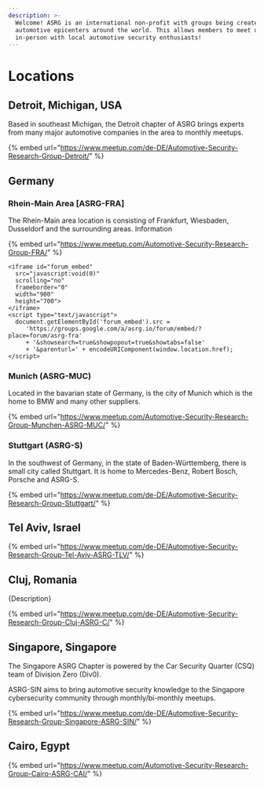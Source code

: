 ```yaml
---
description: >-
  Welcome! ASRG is an international non-profit with groups being created at
  automotive epicenters around the world. This allows members to meet up
  in-person with local automotive security enthusiasts!
---
```


# Locations

## Detroit, Michigan, USA

Based in southeast Michigan, the Detroit chapter of ASRG brings experts from many major automotive companies in the area to monthly meetups. 

{% embed url="https://www.meetup.com/de-DE/Automotive-Security-Research-Group-Detroit/" %}

## Germany

### Rhein-Main Area \[ASRG-FRA\]

The Rhein-Main area location is consisting of Frankfurt, Wiesbaden, Dusseldorf and the surrounding areas.  Information 

{% embed url="https://www.meetup.com/Automotive-Security-Research-Group-FRA/" %}

```text
<iframe id="forum_embed"
  src="javascript:void(0)"
  scrolling="no"
  frameborder="0"
  width="900"
  height="700">
</iframe>
<script type="text/javascript">
  document.getElementById('forum_embed').src =
     'https://groups.google.com/a/asrg.io/forum/embed/?place=forum/asrg-fra'
     + '&showsearch=true&showpopout=true&showtabs=false'
     + '&parenturl=' + encodeURIComponent(window.location.href);
</script>
```



### Munich \(ASRG-MUC\)

Located in the bavarian state of Germany, is the city of Munich which is the home to BMW and many other suppliers.  

{% embed url="https://www.meetup.com/Automotive-Security-Research-Group-Munchen-ASRG-MUC/" %}

### Stuttgart \(ASRG-S\)

In the southwest of Germany, in the state of Baden-Württemberg, there is small city called Stuttgart.  It is home to Mercedes-Benz, Robert Bosch, Porsche and ASRG-S. 

{% embed url="https://www.meetup.com/de-DE/Automotive-Security-Research-Group-Stuttgart/" %}

## Tel Aviv, Israel

{% embed url="https://www.meetup.com/de-DE/Automotive-Security-Research-Group-Tel-Aviv-ASRG-TLV/" %}

## Cluj, Romania

{Description}

{% embed url="https://www.meetup.com/de-DE/Automotive-Security-Research-Group-Cluj-ASRG-C/" %}

## Singapore, Singapore

The Singapore ASRG Chapter is powered by the Car Security Quarter \(CSQ\) team of Division Zero \(Div0\).  
  
ASRG-SIN aims to bring automotive security knowledge to the Singapore cybersecurity community through monthly/bi-monthly meetups.

{% embed url="https://www.meetup.com/de-DE/Automotive-Security-Research-Group-Singapore-ASRG-SIN/" %}



## Cairo, Egypt

{% embed url="https://www.meetup.com/Automotive-Security-Research-Group-Cairo-ASRG-CAI/" %}

  










  
  






